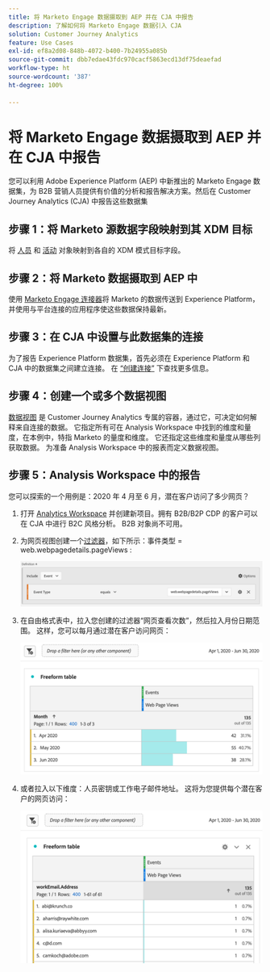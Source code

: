 ```yaml
---
title: 将 Marketo Engage 数据摄取到 AEP 并在 CJA 中报告
description: 了解如何将 Marketo Engage 数据引入 CJA
solution: Customer Journey Analytics
feature: Use Cases
exl-id: ef8a2d08-848b-4072-b400-7b24955a085b
source-git-commit: dbb7edae43fdc970cacf5863ecd13df75deaefad
workflow-type: ht
source-wordcount: '387'
ht-degree: 100%

---
```


# 将 Marketo Engage 数据摄取到 AEP 并在 CJA 中报告

您可以利用 Adobe Experience Platform (AEP) 中新推出的 Marketo Engage 数据集，为 B2B 营销人员提供有价值的分析和报告解决方案。然后在 Customer Journey Analytics (CJA) 中报告这些数据集

## 步骤 1：将 Marketo 源数据字段映射到其 XDM 目标

将 [人员](https://experienceleague.adobe.com/docs/experience-platform/sources/connectors/adobe-applications/mapping/marketo.html?lang=cn#persons) 和 [活动](https://experienceleague.adobe.com/docs/experience-platform/sources/connectors/adobe-applications/mapping/marketo.html?lang=cn#activities) 对象映射到各自的 XDM 模式目标字段。

## 步骤 2：将 Marketo 数据摄取到 AEP 中

使用 [Marketo Engage 连接器](https://experienceleague.adobe.com/docs/experience-platform/sources/connectors/adobe-applications/marketo/marketo.html?lang=cn)将 Marketo 的数据传送到 Experience Platform，并使用与平台连接的应用程序使这些数据保持最新。

## 步骤 3：在 CJA 中设置与此数据集的连接

为了报告 Experience Platform 数据集，首先必须在 Experience Platform 和 CJA 中的数据集之间建立连接。 在 [“创建连接”](https://experienceleague.adobe.com/docs/analytics-platform/using/cja-connections/create-connection.html?lang=cn) 下查找更多信息。

## 步骤 4：创建一个或多个数据视图

[数据视图](/help/data-views/data-views.md) 是 Customer Journey Analytics 专属的容器，通过它，可决定如何解释来自连接的数据。 它指定所有可在 Analysis Workspace 中找到的维度和量度，在本例中，特指 Marketo 的量度和维度。 它还指定这些维度和量度从哪些列获取数据。 为准备 Analysis Workspace 中的报表而定义数据视图。

## 步骤 5：Analysis Workspace 中的报告

您可以探索的一个用例是：2020 年 4 月至 6 月，潜在客户访问了多少网页？

1. 打开 [Analytics Workspace](/help/analysis-workspace/home.md) 并创建新项目。拥有 B2B/B2P CDP 的客户可以在 CJA 中进行 B2C 风格分析。 B2B 对象尚不可用。

1. 为网页视图创建一个[过滤器](/help/components/filters/create-filters.md)，如下所示：事件类型 = web.webpagedetails.pageViews :

   ![](../assets/marketo-filter.png)

1. 在自由格式表中，拉入您创建的过滤器“网页查看次数”，然后拉入月份日期范围。 这样，您可以每月通过潜在客户访问网页：

   ![](../assets/marketo-freeform.png)

1. 或者拉入以下维度：人员密钥或工作电子邮件地址。 这将为您提供每个潜在客户的网页访问：

   ![](../assets/marketo-freeform2.png)
